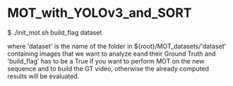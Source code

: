 # MOT_with_YOLOv3_and_SORT

$ ./init_mot.sh build_flag dataset

where 'dataset' is the name of the folder in ${root}/MOT_datasets/'dataset' containing images that we want to analyze eand their Ground Truth and 'build_flag' has to be a True if you want to perform MOT on the new sequence and to build the GT video, otherwise the already computed results will be evaluated.
